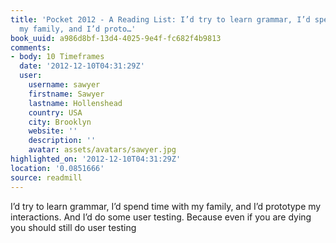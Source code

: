 ```yaml
---
title: 'Pocket 2012 - A Reading List: I’d try to learn grammar, I’d spend time with
  my family, and I’d proto…'
book_uuid: a986d8bf-13d4-4025-9e4f-fc682f4b9813
comments:
- body: 10 Timeframes
  date: '2012-12-10T04:31:29Z'
  user:
    username: sawyer
    firstname: Sawyer
    lastname: Hollenshead
    country: USA
    city: Brooklyn
    website: ''
    description: ''
    avatar: assets/avatars/sawyer.jpg
highlighted_on: '2012-12-10T04:31:29Z'
location: '0.0851666'
source: readmill
---
```


I’d try to learn grammar, I’d spend time with my family, and I’d prototype my interactions. And I’d do some user testing. Because even if you are dying you should still do user testing